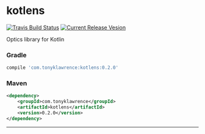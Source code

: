 # kotlens

[![Travis Build Status](https://api.travis-ci.org/tonyklawrence/kotlens.svg)](https://travis-ci.org/tonyklawrence/kotlens)
[![Current Release Vesion](https://img.shields.io/badge/kotlens-0.2.0-blue.svg)](https://github.com/tonyklawrence/kotlens/releases/tag/v0.2.0)

Optics library for Kotlin

### Gradle
```groovy
compile 'com.tonyklawrence:kotlens:0.2.0'
```

### Maven
```xml
<dependency>
    <groupId>com.tonyklawrence</groupId>
    <artifactId>kotlens</artifactId>
    <version>0.2.0</version>
</dependency>
```

---

